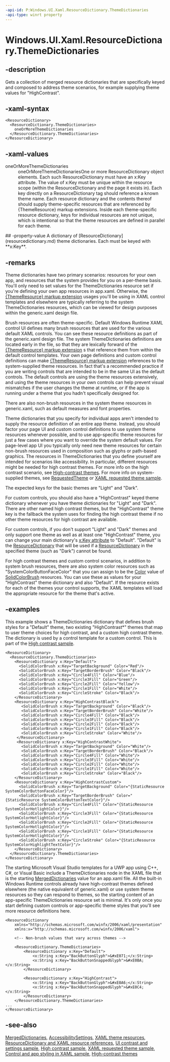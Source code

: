 ```yaml
---
-api-id: P:Windows.UI.Xaml.ResourceDictionary.ThemeDictionaries
-api-type: winrt property
---
```


<!-- Property syntax
public Windows.Foundation.Collections.IMap<object, object> ThemeDictionaries { get; }
-->

# Windows.UI.Xaml.ResourceDictionary.ThemeDictionaries

## -description
Gets a collection of merged resource dictionaries that are specifically keyed and composed to address theme scenarios, for example supplying theme values for "HighContrast".

## -xaml-syntax
```xaml
<ResourceDictionary>
  <ResourceDictionary.ThemeDictionaries>
    oneOrMoreThemeDictionaries
  </ResourceDictionary.ThemeDictionaries>
</ResourceDictionary>
```


## -xaml-values
<dl><dt>oneOrMoreThemeDictionaries</dt><dd>oneOrMoreThemeDictionariesOne or more ResourceDictionary object elements. Each such ResourceDictionary must have an x:Key attribute. The value of x:Key must be unique within the resource scope (within the ResourceDictionary and the page it exists in). Each key directly on a ResourceDictionary tag should reference a known theme name. Each resource dictionary and the contents thereof should supply theme-specific resources that are referenced by {ThemeResource} markup extensions. Inside each theme-specific resource dictionary, keys for individual resources are not unique, which is intentional so that the theme resources are defined in parallel for each theme.</dd>
</dl>
## -property-value
A dictionary of [ResourceDictionary](resourcedictionary.md) theme dictionaries. Each must be keyed with **x:Key**.

## -remarks
Theme dictionaries have two primary scenarios: resources for your own app, and resources that the system provides for you on a per-theme basis. You'll only need to set values for the ThemeDictionaries resource set if you're defining your own app resources in app.xaml. Otherwise, the [{ThemeResource} markup extension](https://msdn.microsoft.com/library/8a1c79d2-9566-44aa-b8e1-cc7adad1bcc5) usages you'll be using in XAML control templates and elsewhere are typically referring to the system ThemeDictionaries resources, which can be viewed for design purposes within the generic.xaml design file.

Brush resources are often theme-specific. Default Windows Runtime XAML control UI defines many brush resources that are used for the various default XAML controls. You can see these resource definitions as part of the generic.xaml design file. The system ThemeDictionaries definitions are located early in the file, so that they are lexically forward of the [{ThemeResource} markup extension](https://msdn.microsoft.com/library/8a1c79d2-9566-44aa-b8e1-cc7adad1bcc5) s that reference them from within the default control templates. Your own page definitions and custom control definitions can make [{ThemeResource} markup extension](https://msdn.microsoft.com/library/8a1c79d2-9566-44aa-b8e1-cc7adad1bcc5) references to the system-supplied theme resources. In fact that's a recommended practice if you are writing controls that are intended to be in the same UI as the default controls. The default controls are using the theme resources extensively, and using the theme resources in your own controls can help prevent visual mismatches if the user changes the theme at runtime, or if the app is running under a theme that you hadn't specifically designed for.

There are also non-brush resources in the system theme resources in generic.xaml, such as default measures and font properties.

Theme dictionaries that you specify for individual apps aren't intended to supply the resource definition of an entire app theme. Instead, you should factor your page UI and custom control definitions to use system theme resources whenever possible, and to use app-specific theme resources for just a few cases where you want to override the system default values. For page-level app UI you typically only need new theme resources for certain non-brush resources used in composition such as glyphs or path-based graphics. The resources in ThemeDictionaries that you define yourself are intended for scenarios like accessibility. In particular, different resources might be needed for high contrast themes. For more info on the high contrast scenario, see [High-contrast themes](https://msdn.microsoft.com/library/fd7ca6f6-a8f1-47d8-aa6c-3f2ec3168c45). For more info on system-supplied themes, see [RequestedTheme](application_requestedtheme.md) or [XAML requested theme sample](https://go.microsoft.com/fwlink/p/?LinkId=306608).

The expected keys for the basic themes are "Light" and "Dark".

For custom controls, you should also have a "HighContrast" keyed theme dictionary whenever you have theme dictionaries for "Light" and "Dark". There are other named high contrast themes, but the "HighContrast" theme key is the fallback the system uses for finding the high contrast theme if no other theme resources for high contrast are available.

For custom controls, if you don't support "Light" and "Dark" themes and only support one theme as well as at least one "HighContrast" theme, you can change your main dictionary's [x:Key attribute](https://msdn.microsoft.com/library/141fc5af-80ee-4401-8a1b-17cb22c2277a) to "Default". "Default" is the [ResourceDictionary](resourcedictionary.md) that will be used if a [ResourceDictionary](resourcedictionary.md) in the specified theme (such as "Dark") cannot be found.

For high contrast themes and custom control scenarios, in addition to system brush resources, there are also system color resources such as "SystemColorButtonFaceColor" that you can assign to be the [Color](../windows.ui.xaml.media/solidcolorbrush_color.md) value of [SolidColorBrush](../windows.ui.xaml.media/solidcolorbrush.md) resources. You can use these as values for your "HighContrast" theme dictionary and also "Default". If the resource exists for each of the themes your control supports, the XAML templates will load the appropriate resource for the theme that's active.

## -examples
This example shows a ThemeDictionaries dictionary that defines brush styles for a "Default" theme, two existing "HighContrast*" themes that map to user theme choices for high contrast, and a custom high contrast theme. The dictionary is used by a control template for a custom control. This is part of the [High contrast sample](https://go.microsoft.com/fwlink/p/?linkid=238574).

```xaml
<ResourceDictionary>
  <ResourceDictionary.ThemeDictionaries> 
    <ResourceDictionary x:Key="Default"> 
      <SolidColorBrush x:Key="TargetBackground" Color="Red"/> 
      <SolidColorBrush x:Key="TargetBorderBrush" Color="Black"/> 
      <SolidColorBrush x:Key="Circle4Fill" Color="Blue"/> 
      <SolidColorBrush x:Key="Circle3Fill" Color="Green"/> 
      <SolidColorBrush x:Key="Circle2Fill" Color="Yellow"/> 
      <SolidColorBrush x:Key="Circle1Fill" Color="White"/> 
      <SolidColorBrush x:Key="CircleStroke" Color="Black"/> 
    </ResourceDictionary> 
    <ResourceDictionary x:Key="HighContrastBlack"> 
       <SolidColorBrush x:Key="TargetBackground" Color="Black"/> 
       <SolidColorBrush x:Key="TargetBorderBrush" Color="White"/> 
       <SolidColorBrush x:Key="Circle4Fill" Color="Black"/> 
       <SolidColorBrush x:Key="Circle3Fill" Color="Black"/> 
       <SolidColorBrush x:Key="Circle2Fill" Color="Black"/> 
       <SolidColorBrush x:Key="Circle1Fill" Color="Black"/> 
       <SolidColorBrush x:Key="CircleStroke" Color="White"/> 
     </ResourceDictionary> 
     <ResourceDictionary x:Key="HighContrastWhite"> 
       <SolidColorBrush x:Key="TargetBackground" Color="White"/> 
       <SolidColorBrush x:Key="TargetBorderBrush" Color="Black"/> 
       <SolidColorBrush x:Key="Circle4Fill" Color="White"/> 
       <SolidColorBrush x:Key="Circle3Fill" Color="White"/> 
       <SolidColorBrush x:Key="Circle2Fill" Color="White"/> 
       <SolidColorBrush x:Key="Circle1Fill" Color="White"/> 
       <SolidColorBrush x:Key="CircleStroke" Color="Black"/> 
    </ResourceDictionary> 
    <ResourceDictionary x:Key="HighContrastCustom"> 
      <SolidColorBrush x:Key="TargetBackground" Color="{StaticResource SystemColorButtonFaceColor}"/> 
      <SolidColorBrush x:Key="TargetBorderBrush" Color="{StaticResource SystemColorButtonTextColor}"/> 
      <SolidColorBrush x:Key="Circle4Fill" Color="{StaticResource SystemColorHotlightColor}"/> 
      <SolidColorBrush x:Key="Circle3Fill" Color="{StaticResource SystemColorHotlightColor}"/> 
      <SolidColorBrush x:Key="Circle2Fill" Color="{StaticResource SystemColorHotlightColor}"/> 
      <SolidColorBrush x:Key="Circle1Fill" Color="{StaticResource SystemColorHotlightColor}"/> 
      <SolidColorBrush x:Key="CircleStroke" Color="{StaticResource SystemColorHighlightTextColor}"/> 
    </ResourceDictionary> 
  </ResourceDictionary.ThemeDictionaries>
</ResourceDictionary> 

```

The starting Microsoft Visual Studio templates for a UWP app using C++, C#, or Visual Basic include a ThemeDictionaries node in the XAML file that is the starting [MergedDictionaries](resourcedictionary_mergeddictionaries.md) value for an app.xaml file. All the built-in Windows Runtime controls already have high-contrast themes defined elsewhere (the native equivalent of generic.xaml) or use system theme resources so they can respond to themes, so the starting content of an app-specific ThemeDictionaries resource set is minimal. It's only once you start defining custom controls or app-specific theme styles that you'll see more resource definitions here.

```xaml
<ResourceDictionary
    xmlns="http://schemas.microsoft.com/winfx/2006/xaml/presentation"
    xmlns:x="http://schemas.microsoft.com/winfx/2006/xaml">

    <!-- Non-brush values that vary across themes -->
    
    <ResourceDictionary.ThemeDictionaries>
        <ResourceDictionary x:Key="Default">
            <x:String x:Key="BackButtonGlyph">&#xE071;</x:String>
            <x:String x:Key="BackButtonSnappedGlyph">&#xE0BA;</x:String>
        </ResourceDictionary>

        <ResourceDictionary x:Key="HighContrast">
            <x:String x:Key="BackButtonGlyph">&#xE0A6;</x:String>
            <x:String x:Key="BackButtonSnappedGlyph">&#xE0C4;</x:String>
        </ResourceDictionary>
    </ResourceDictionary.ThemeDictionaries>
...
</ResourceDictionary>
```



## -see-also
[MergedDictionaries](resourcedictionary_mergeddictionaries.md), [AccessibilitySettings](../windows.ui.viewmanagement/accessibilitysettings.md), [XAML theme resources](https://msdn.microsoft.com/library/41b87dbf-e7a2-44e9-beba-af6eebabb81b), [ResourceDictionary and XAML resource references](https://msdn.microsoft.com/library/e3cbfa3d-6af5-44e1-b9f9-c3d3ea8a25ce), [UI contrast and settings sample](https://go.microsoft.com/fwlink/p/?linkid=231539), [High contrast sample](https://go.microsoft.com/fwlink/p/?linkid=238574), [XAML requested theme sample](https://go.microsoft.com/fwlink/p/?LinkId=306608), [Control and app styling in XAML sample](https://go.microsoft.com/fwlink/p/?linkid=258670), [High-contrast themes](https://msdn.microsoft.com/library/fd7ca6f6-a8f1-47d8-aa6c-3f2ec3168c45)
